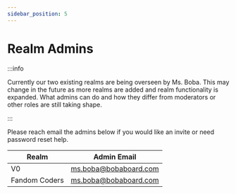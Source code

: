 ```yaml
---
sidebar_position: 5
---
```


# Realm Admins

:::info

Currently our two existing realms are being overseen by Ms. Boba. This may
change in the future as more realms are added and realm functionality is
expanded. What admins can do and how they differ from moderators or other roles
are still taking shape.

:::

Please reach email the admins below if you would like an invite or need password
reset help.

| Realm         | Admin Email                                           |
| ------------- | ----------------------------------------------------- |
| V0            | [ms.boba@bobaboard.com](mailto:ms.boba@bobaboard.com) |
| Fandom Coders | [ms.boba@bobaboard.com](mailto:ms.boba@bobaboard.com) |

